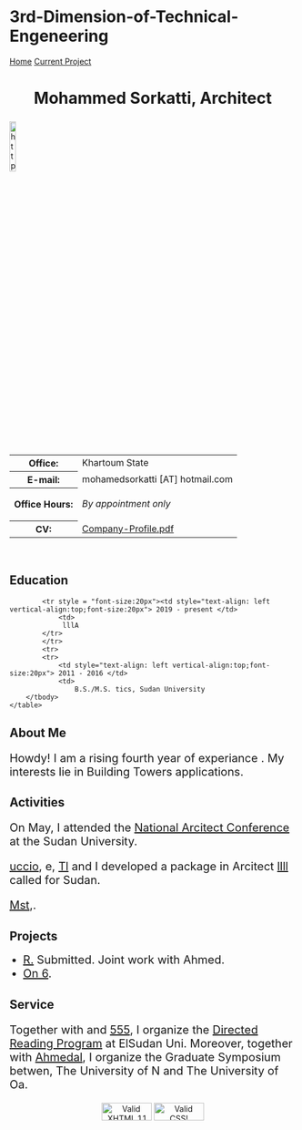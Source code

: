 # 3rd-Dimension-of-Technical-Engeneering
<!DOCTYPE html PUBLIC "-//W3C//DTD XHTML 1.1//EN"
  "http://www.w3.org/TR/xhtml11/DTD/xhtml11.dtd">

<html xmlns="http://www.w3.org/1999/xhtml" xml:lang="en">

<!-- ==================== DEFINE DOCUMENT VARS HERE ==================== -->
<!-- ========== In this section change YOUR NAME to your name ========== -->
<!--#set
var="title"
 value="YOUR NAME"
var="description"
 value="YOUR NAME's Homepage at p;M University"
var="keywords"
 value="Temp;M, tics, YOUR, NAME"
var="author"
 value="YOUR NAME, Department of Maamp;M University"
-->
<head>
<!--#include virtual="/head.html"-->
 <meta charset="UTF-8">
 <meta http-equiv="X-UA-Compatible" content="IE=edge">
 <meta name="viewport" content="width=device-width, initial-scale=1.0">
<style type="text/css">

body {
  padding: 25px;
  background-color: whitesmoke;
  color: black;
  font-size: 25px;
}
.contactsearch {
 visibility:hidden;
}

.dark-mode {
  background-color: black;
  color: whitesmoke;
}
  
h1 {color: Maroon;}
</style>
</head>

<body>
 <nav>
 <a href="index.html">Home</a>
 <a href="m150_fa2022.html">Current Project</a>
 </nav>
<!--#include virtual="/includes/1colUser.inc.html" -->

<!-- ==================== BEGIN YOUR CONTENT HERE ==================== -->

<h1 class="pageTitle" style="text-align:center;">Mohammed Sorkatti, Architect</h1>


<div>
<!-- Photograph -->
<img src="https://github.com/3rd-Dimension-of-Technical-Engeneering/3rd-Dimension-of-Technical-Engeneering/issues/1#issue-1443873929" width="15%" alt="https://github.com/3rd-Dimension-of-Technical-Engeneering/3rd-Dimension-of-Technical-Engeneering/issues/2#issue-1446192480"
     style="position:relative;float:left;padding-right:5px;padding-top:5px;"/>
<!-- Contact info -->
<table>
<tr><!-- Office -->
<th style=>Office:</th>
<td>Khartoum State</td>
</tr>
<tr><!-- Obfuscate your e-mail address to reduce spam -->
<th style=>E-mail:</th>
<td>mohamedsorkatti [AT] hotmail.com</td>
</tr>
<tr><!-- Office Hours -->
<th style="text-align: vertical-align:top">Office Hours:</th>
<td style="vertical-align: top">

<i>By appointment only</i>
</td>
</tr>
<tr><!-- Link to your CV -->
<th>CV:</th>
<td><a href="combany brofil.pdf">Company-Profile.pdf</a></td>
</tr>
</table>
</div>

<!-- Break -->
<p><br style="clear: both;"/></p>

<h2>Education</h2>
    <table cellpadding="3">
        <tbody style = "font-size:20px">

            <tr style = "font-size:20px"><td style="text-align: left vertical-align:top;font-size:20px"> 2019 - present </td>
                <td>
                 lllA
            </tr>
            </tr>
            <tr>
            <tr>
                <td style="text-align: left vertical-align:top;font-size:20px"> 2011 - 2016 </td>
                <td> 
                    B.S./M.S. tics, Sudan University 
        </tbody>
    </table>


<!-- Talk about current activities, like GAS, DRP, AWM Peer Mentor, AMS, Diversity Club, Research Group with Frank Sottile, presenting at the island for SIAM and any others? -->

  <h2>About Me</h2> 

<tbody> 

<p style="font-size:20px">Howdy! I am a rising fourth year of experiance <a href="[https://.edu/~frank.sottile/](https://sites.google.com/d/1CF2SVuasXYwxPB4SoEVz_J0eiLZ5TfaD/p/1NNfjyHvtky7Sw7sC29YEMObyjNimXjwa/edit?userstoinvite=3rddimensionsdreamland%40gmail.com)"></a>. My interests lie in Building Towers applications.</p>

  <h2>Activities</h2> 
 

<p style="font-size:20px">On May, I attended the <a href="https://sites.google.com/iit.edu/as2022"> National Arcitect Conference</a> at the Sudan University.
  </p>
  
<p style="font-size:20px">
  <a href="https://github.com/kmalio">uccio</a>, e, <a href="https://tjl.github.io/">Tl</a> and I developed a package in Arcitect <a href="https://index.html">llll</a> called <b> </b> for Sudan.
  </p>
  
 <p style="font-size:20px"> <a href="https://www.math.u.edu/directory/formag.php?user=ust">Mst</a>,. 
  </p>
  
 
<h2>Projects</h2>
<ul style="margin-top: 2px">
  <li style="font-size:20px"><a href="https://arxiv.org/abs208.05576"> R.</a> Submitted. Joint work with Ahmed.</li>
  <li style="font-size:20px"><a href="thesis.pdf">On 6</a>.</li>
</ul>
  
<h2>Service</h2> 
<p style="font-size:20px">Together with  and <a href="https://www.mat.edu/directory/formalpg.php?user=mae402">555</a>, I organize the <a href="https://www.math.tamu.edu/undergrauate/drp/">Directed Reading Program</a> at ElSudan Uni. Moreover, together with <a href="https://ahmd-pal.github.io/">Ahmedal</a>, I organize the Graduate Symposium betwen, The University of N and The University of Oa.</p>
</tbody>


<!--
<h2>Current Teaching</h2>
  Link to your teaching pages.
  Create new sub directories mathMMM_2014c and mathNNN_2014a
  under your public_html directory for Fall and Spring, 2014,
  respectively.  Create index.html files in each directory.
  
<li><a href="mathMMM_2014c/">MATH 150, Fall 2021</a></li>
<li><a href="mathNNN_2014a/">MATH 140, Summer 2021</a></li>
<li><a href="mathMMM_2014c/">MATH 152, Spring 2021</a></li>
<h3>Past Teaching</h3>
-->





<!--
<h3> Personal Interests</h3>
<ul style="margin-top: 2px">  
<li>lablabl</li>
<li>labbbb</li>
<li>sssssss</li>
</ul>
<h3>Pre-prints</h3>
<ul style="margin-top: 2px">
<li>Pre-print 1</li>
<li>Pre-print 2</li>
</ul>
-->



<!-- ==================== External Personal Pages ====================  -->
<!-- == It's your call on how much personal information to put here == -->

<!-- 
<h3>Personal</h3>
<ul style="margin-top: 2px">
<li><a href="http://www.facebook.com/YOUR_FB_PAGE">My Facebook Page</a></li>
<li><a href="http://www.twitter.com/YOUR_TW_PAGE">My Twitter Page</a></li>
</ul> 
-->

<!--
======= Remove next line when you've customized your page. ====== 
<! -- <p><i>This is a template web page for the user.</i></p> -->


<!-- ========== HTML Validator - You may remove this section ========= -->
<p style="text-align:center">
<a href="http://validator.w3.org/check?uri=referer"><img
   src="http://www.w3.org/Icons/valid-xhtml11"
   alt="Valid XHTML 1.1" height="31" width="88" /></a>
<a href="http://jigsaw.w3.org/css-validator/check/referer"><img
   style="border:0;width:88px;height:31px"
   src="http://jigsaw.w3.org/css-validator/images/vcss-blue"
   alt="Valid CSS!"/></a>
</p>


<!-- ===================== END YOUR CONTENT HERE ===================== -->
<!--#include virtual="/includes/footerSubpage.inc.html" -->


<script>
function myFunction() {
   var element = document.body;
   element.classList.toggle("dark-mode");
}
</script>
</body>
</html>
</div>
